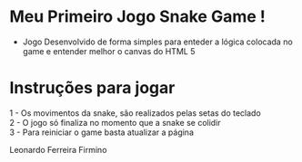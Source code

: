 # Meu Primeiro Jogo Snake Game !

- Jogo Desenvolvido de forma simples para enteder a lógica colocada no game e entender melhor o canvas do HTML 5

# Instruções para jogar

1 - Os movimentos da snake, são realizados pelas setas do teclado<br>
2 - O jogo só finaliza no momento que a snake se colidir<br>
3 - Para reiniciar o game basta atualizar a página



Leonardo Ferreira Firmino 
